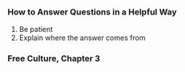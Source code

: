 ### How to Answer Questions in a Helpful Way
1. Be patient
2. Explain where the answer comes from
### Free Culture, Chapter 3
